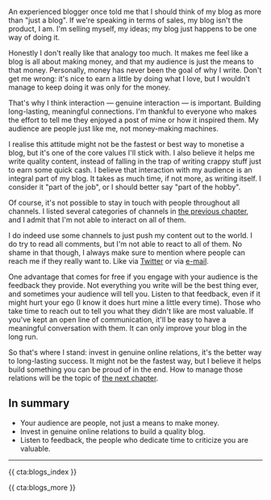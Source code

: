 An experienced blogger once told me that I should think of my blog as more than "just a blog". If we're speaking in terms of sales, my blog isn't the product, I am. I'm selling myself, my ideas; my blog just happens to be one way of doing it.

Honestly I don't really like that analogy too much. It makes me feel like a blog is all about making money, and that my audience is just the means to that money. Personally, money has never been the goal of why I write. Don't get me wrong: it's nice to earn a little by doing what I love, but I wouldn't manage to keep doing it was only for the money.

That's why I think interaction — genuine interaction — is important. Building long-lasting, meaningful connections. I'm thankful to everyone who makes the effort to tell me they enjoyed a post of mine or how it inspired them. My audience are people just like me, not money-making machines.

I realise this attitude might not be the fastest or best way to monetise a blog, but it's one of the core values I'll stick with. I also believe it helps me write quality content, instead of falling in the trap of writing crappy stuff just to earn some quick cash.
I believe that interaction with my audience is an integral part of my blog. It takes as much time, if not more, as writing itself. I consider it "part of the job", or I should better say "part of the hobby".

Of course, it's not possible to stay in touch with people throughout all channels. I listed several categories of channels in [the previous chapter](*/blogs-for-devs/04-your-audience#don't-limit-yourself), and I admit that I'm not able to interact on all of them.

I do indeed use some channels to just push my content out to the world. I do try to read all comments, but I'm not able to react to all of them. No shame in that though, I always make sure to mention where people can reach me if they really want to. Like via [Twitter](*https://twitter.com/brendt_gd) or via [e-mail](mailto:brendt@stitcher.io).

One advantage that comes for free if you engage with your audience is the feedback they provide. Not everything you write will be the best thing ever, and sometimes your audience will tell you. Listen to that feedback, even if it might hurt your ego (I know it does hurt mine a little every time). Those who take time to reach out to tell you what they didn't like are most valuable. If you've kept an open line of communication, it'll be easy to have a meaningful conversation with them. It can only improve your blog in the long run.

So that's where I stand: invest in genuine online relations, it's the better way to long-lasting success. It might not be the fastest way, but I believe it helps build something you can be proud of in the end. How to manage those relations will be the topic of [the next chapter](/blogs-for-devs/06-stay-in-touch).

<div class="sidenote">
<h2>In summary</h2>

- Your audience are people, not just a means to make money.
- Invest in genuine online relations to build a quality blog.
- Listen to feedback, the people who dedicate time to criticize you are valuable.
</div>

---

{{ cta:blogs_index }}

{{ cta:blogs_more }}
